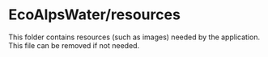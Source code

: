 # EcoAlpsWater/resources

This folder contains resources (such as images) needed by the application. This file can
be removed if not needed.
